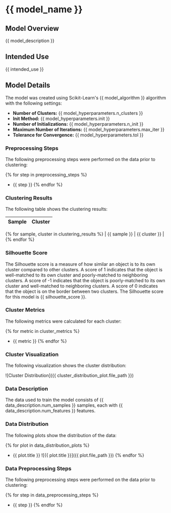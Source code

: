 # {{ model_name }}

## Model Overview

{{ model_description }}

## Intended Use

{{ intended_use }}

## Model Details

The model was created using Scikit-Learn's {{ model_algorithm }} algorithm with the following settings:

- **Number of Clusters:** {{ model_hyperparameters.n_clusters }}
- **Init Method:** {{ model_hyperparameters.init }}
- **Number of Initializations:** {{ model_hyperparameters.n_init }}
- **Maximum Number of Iterations:** {{ model_hyperparameters.max_iter }}
- **Tolerance for Convergence:** {{ model_hyperparameters.tol }}

### Preprocessing Steps

The following preprocessing steps were performed on the data prior to clustering:

{% for step in preprocessing_steps %}
- {{ step }}
{% endfor %}

### Clustering Results

The following table shows the clustering results:

| Sample | Cluster |
|--------|---------|
{% for sample, cluster in clustering_results %}
| {{ sample }} | {{ cluster }} |
{% endfor %}

### Silhouette Score

The Silhouette score is a measure of how similar an object is to its own cluster compared to other clusters. A score of 1 indicates that the object is well-matched to its own cluster and poorly-matched to neighboring clusters. A score of -1 indicates that the object is poorly-matched to its own cluster and well-matched to neighboring clusters. A score of 0 indicates that the object is on the border between two clusters. The Silhouette score for this model is {{ silhouette_score }}.

### Cluster Metrics

The following metrics were calculated for each cluster:

{% for metric in cluster_metrics %}
- {{ metric }}
{% endfor %}

### Cluster Visualization

The following visualization shows the cluster distribution:

![Cluster Distribution]({{ cluster_distribution_plot.file_path }})

### Data Description

The data used to train the model consists of {{ data_description.num_samples }} samples, each with {{ data_description.num_features }} features.

### Data Distribution

The following plots show the distribution of the data:

{% for plot in data_distribution_plots %}
- {{ plot.title }}
![{{ plot.title }}]({{ plot.file_path }})
{% endfor %}

### Data Preprocessing Steps

The following preprocessing steps were performed on the data prior to clustering:

{% for step in data_preprocessing_steps %}
- {{ step }}
{% endfor %}
